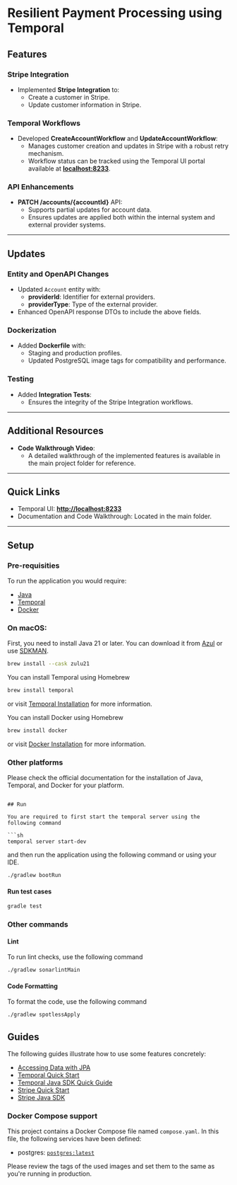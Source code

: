 # Resilient Payment Processing using Temporal


## Features

### Stripe Integration
- Implemented **Stripe Integration** to:
  - Create a customer in Stripe.
  - Update customer information in Stripe.

### Temporal Workflows
- Developed **CreateAccountWorkflow** and **UpdateAccountWorkflow**:
  - Manages customer creation and updates in Stripe with a robust retry mechanism.
  - Workflow status can be tracked using the Temporal UI portal available at **[localhost:8233](http://localhost:8233)**.

### API Enhancements
- **PATCH /accounts/{accountId}** API:
  - Supports partial updates for account data.
  - Ensures updates are applied both within the internal system and external provider systems.

---

## Updates

### Entity and OpenAPI Changes
- Updated `Account` entity with:
  - **providerId**: Identifier for external providers.
  - **providerType**: Type of the external provider.
- Enhanced OpenAPI response DTOs to include the above fields.

### Dockerization
- Added **Dockerfile** with:
  - Staging and production profiles.
  - Updated PostgreSQL image tags for compatibility and performance.

### Testing
- Added **Integration Tests**:
  - Ensures the integrity of the Stripe Integration workflows.

---

## Additional Resources
- **Code Walkthrough Video**:
  - A detailed walkthrough of the implemented features is available in the main project folder for reference.

---

## Quick Links
- Temporal UI: **[http://localhost:8233](http://localhost:8233)**
- Documentation and Code Walkthrough: Located in the main folder.

---




## Setup

### Pre-requisities

To run the application you would require:

- [Java](https://www.azul.com/downloads/#zulu)
- [Temporal](https://docs.temporal.io/cli#install)
- [Docker](https://docs.docker.com/get-docker/)


### On macOS:

First, you need to install Java 21 or later. You can download it from [Azul](https://www.azul.com/downloads/#zulu) or
use [SDKMAN](https://sdkman.io/).

```sh
brew install --cask zulu21
```

You can install Temporal using Homebrew

```sh
brew install temporal
```

or visit [Temporal Installation](https://docs.temporal.io/cli#install) for more information.

You can install Docker using Homebrew

```sh
brew install docker
```

or visit [Docker Installation](https://docs.docker.com/get-docker/) for more information.

### Other platforms

Please check the official documentation for the installation of Java, Temporal, and Docker for your platform.

```

## Run

You are required to first start the temporal server using the following command

```sh
temporal server start-dev
```

and then run the application using the following command or using your IDE.

```sh
./gradlew bootRun
```

#### Run test cases

```sh
gradle test
```

### Other commands

#### Lint
To run lint checks, use the following command

```sh
./gradlew sonarlintMain
```

#### Code Formatting
To format the code, use the following command

```sh
./gradlew spotlessApply
```

## Guides

The following guides illustrate how to use some features concretely:

- [Accessing Data with JPA](https://spring.io/guides/gs/accessing-data-jpa/)
- [Temporal Quick Start](https://docs.temporal.io/docs/quick-start)
- [Temporal Java SDK Quick Guide](https://docs.temporal.io/dev-guide/java)
- [Stripe Quick Start](https://stripe.com/docs/quickstart)
- [Stripe Java SDK](https://stripe.com/docs/api/java)

### Docker Compose support

This project contains a Docker Compose file named `compose.yaml`.
In this file, the following services have been defined:

- postgres: [`postgres:latest`](https://hub.docker.com/_/postgres)

Please review the tags of the used images and set them to the same as you're running in production.
